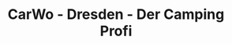 ---
title: "CarWo - Dresden - Der Camping Profi"
url: /dresden/carwo-dresden-der-camping-profi/
shop: Outdoor
---